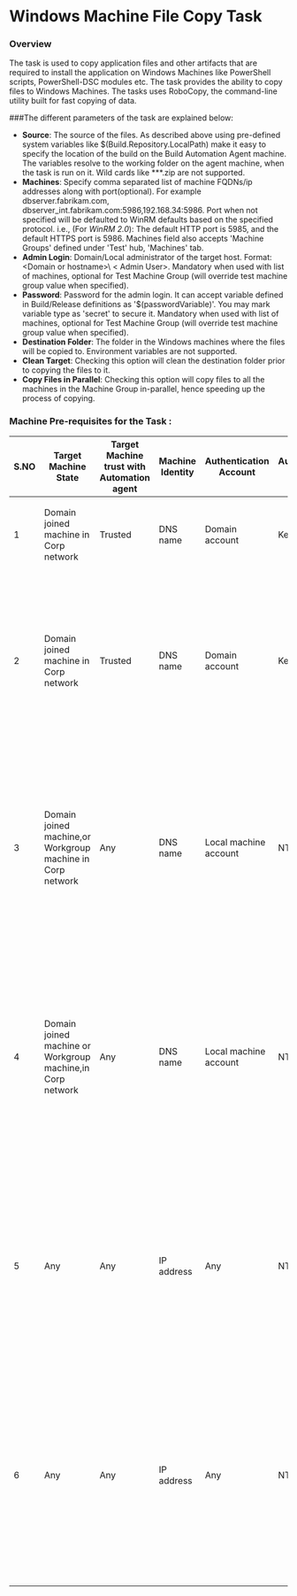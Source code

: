 # Windows Machine File Copy Task
### Overview
The task is used to copy application files and other artifacts that are required to install the application on Windows Machines like PowerShell scripts, PowerShell-DSC modules etc. The task provides the ability to copy files to Windows Machines. The tasks uses RoboCopy, the command-line utility built for fast copying of data.

###The different parameters of the task are explained below:

*	**Source**: The source of the files. As described above using pre-defined system variables like $(Build.Repository.LocalPath) make it easy to specify the location of the build on the Build Automation Agent machine. The variables resolve to the working folder on the agent machine, when the task is run on it. Wild cards like **\*.zip are not supported.
* **Machines**: Specify comma separated list of machine FQDNs/ip addresses along with port(optional). For example dbserver.fabrikam.com, dbserver_int.fabrikam.com:5986,192.168.34:5986. Port when not specified will be defaulted to WinRM defaults based on the specified protocol. i.e., (For *WinRM 2.0*):  The default HTTP port is 5985, and the default HTTPS port is 5986. Machines field also accepts 'Machine Groups' defined under 'Test' hub, 'Machines' tab. 
* **Admin Login**: Domain/Local administrator of the target host. Format: &lt;Domain or hostname&gt;\ &lt; Admin User&gt;. Mandatory when used with list of machines, optional for Test Machine Group (will override test machine group value when specified). 
* **Password**:  Password for the admin login. It can accept variable defined in Build/Release definitions as '$(passwordVariable)'. You may mark variable type as 'secret' to secure it. Mandatory when used with list of machines, optional for Test Machine Group (will override test machine group value when specified). 
*	**Destination Folder**: The folder in the Windows machines where the files will be copied to. Environment variables are not supported.
*	**Clean Target**: Checking this option will clean the destination folder prior to copying the files to it.
*	**Copy Files in Parallel**: Checking this option will copy files to all the machines in the Machine Group in-parallel, hence speeding up the process of copying.

### Machine Pre-requisites for the Task :

| S.NO | Target Machine State                                       | Target Machine trust with Automation agent | Machine Identity | Authentication Account                    | Authentication Mode | Authentication Account permission on Target Machine | Connection Type | Pre-requisites in Target machine for Copy Task to succeed                                                                                                                                                                                                                                                                                                                                                                                                                    |
|------|------------------------------------------------------------|--------------------------------------------|------------------|-------------------------------------------|---------------------|-----------------------------------------------------|-----------------|------------------------------------------------------------------------------------------------------------------------------------------------------------------------------------------------------------------------------------------------------------------------------------------------------------------------------------------------------------------------------------------------------------------------------------------------------------------------------|
| 1    | Domain joined machine in Corp network                      | Trusted                                    | DNS name         | Domain account                            | Kerberos            | Machine Administrator                               | WinRM HTTP      | <ul><li>WinRM HTTP port,(default 5985) opened in Firewall.</li><li>File & Printer sharing enabled.</li></ul>                                                                                                                                                                                                                                                                                                                                                                 |
| 2    | Domain joined machine in Corp network                      | Trusted                                    | DNS name         | Domain account                            | Kerberos            | Machine Administrator                               | WinRM HTTPS     | <ul><li>WinRM HTTPS port  (default 5986) opened in Firewall.</li><li>Trusted certificate in Automation agent.</li><li>If Trusted certificate not in Automation agent then Test Certificate option enabled in Task for deployment.</li><li>File & Printer sharing enabled.</li></ul>                                                                                                                                                                                          |
| 3    | Domain joined machine,or Workgroup machine in Corp network | Any                                        | DNS name         | Local machine account                     | NTLM                | Machine Administrator                               | WinRM HTTP      | <ul><li>WinRM HTTP port (default 5985) opened in Firewall.</li><li>Disable UAC remote restrictions <a href="https://support.microsoft.com/en-us/kb/951016">(link)</a></li><li>Credential in <MachineName>\<Account> format</li><li>Set "AllowUnencrypted" option and add remote machines in "Trusted Host" list in Automation Agent <a href="https://msdn.microsoft.com/en-us/library/aa384372(v=vs.85).aspx">(link)</a></li><li>File & Printer sharing enabled</li></ul>    |
| 4    | Domain joined machine or Workgroup machine,in Corp network | Any                                        | DNS name         | Local machine account                     | NTLM                | Machine Administrator                               | WinRM HTTPS     | <ul><li>WinRM HTTPS port  (default 5986) opened in Firewall.</li><li>Disable UAC remote restrictions<a href="https://support.microsoft.com/en-us/kb/951016">(link)</a></li><li>Credential in <MachineName>\<Account> format.</li><li>Trusted certificate in Automation agent.</li><li>If Trusted certificate not in Automation agent then Test Certificate option enabled in Task for deployment.</li><li>File & Printer sharing enabled.</li></ul>                          |
| 5    | Any                                                        | Any                                        | IP address       | Any                                       | NTLM                | Machine Administrator                               | WinRM HTTP      | <ul><li>WinRM HTTP port (default 5985) opened in Firewall.</li><li>Disable UAC remote restrictions <a href="https://support.microsoft.com/en-us/kb/951016">(link)</a></li><li>Credential in <MachineName>\<Account> format</li><li>Set "AllowUnencrypted" option and add remote machines in "Trusted Host" list in Automation Agent <a href="https://msdn.microsoft.com/en-us/library/aa384372(v=vs.85).aspx">(link)</a></li><li>File & Printer sharing enabled</li></ul>    |
| 6    | Any                                                        | Any                                        | IP address       | Any                                       | NTLM                | Machine Administrator                               | WinRM HTTPS     | <ul><li>WinRM HTTPS port  (default 5986) opened in Firewall.</li><li>Disable UAC remote restrictions<a href="https://support.microsoft.com/en-us/kb/951016">(link)</a></li><li>Credential in <MachineName>\<Account> format.</li><li>Trusted certificate in Automation agent.</li><li>If Trusted certificate not in Automation agent then Test Certificate option enabled in Task for deployment.</li><li>File & Printer sharing enabled.</li></ul>                          |
